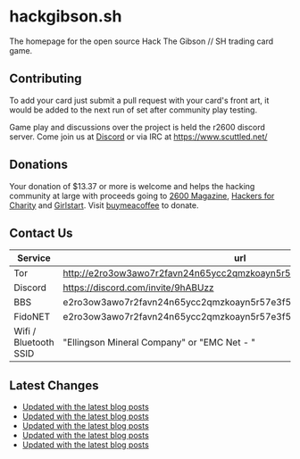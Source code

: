 # hackgibson.sh
The homepage for the open source Hack The Gibson // SH trading card game.


## Contributing

To add your card just submit a pull request with your card's front art, it would be added to the next run of set after community play testing.

Game play and discussions over the project is held the r2600 discord server. Come join us at [Discord](https://discord.com/invite/9hABUzz) or via IRC at https://www.scuttled.net/


## Donations

Your donation of $13.37 or more is welcome and helps the hacking community at large with proceeds going to [2600 Magazine](https://2600.com/), [Hackers for Charity](https://hackersforcharity.org) and [Girlstart](https://girlstart.org).  Visit [buymeacoffee](https://www.buymeacoffee.com/hackgibson.sh) to donate.


## Contact Us

Service | url
-|-
Tor | http://e2ro3ow3awo7r2favn24n65ycc2qmzkoayn5r57e3f56nvjwdcgg32ad.onion
Discord | https://discord.com/invite/9hABUzz
BBS | e2ro3ow3awo7r2favn24n65ycc2qmzkoayn5r57e3f56nvjwdcgg32ad.onion:23
FidoNET | e2ro3ow3awo7r2favn24n65ycc2qmzkoayn5r57e3f56nvjwdcgg32ad.onion:24554
Wifi / Bluetooth SSID | "Ellingson Mineral Company" or "EMC Net - <fidonet address>"

## Latest Changes
<!-- BLOG-POST-LIST:START -->
- [Updated with the latest blog posts](https://github.com/DFW2600/hackgibson.sh/commit/ce74de46fa727a4e46e11829f42875cf2b754825)
- [Updated with the latest blog posts](https://github.com/DFW2600/hackgibson.sh/commit/a155627d98adb0412b0d56902b23a04992a9e4af)
- [Updated with the latest blog posts](https://github.com/DFW2600/hackgibson.sh/commit/59c0ffbedf8ab4df5f8a0351a8f0a0d0900ed65e)
- [Updated with the latest blog posts](https://github.com/DFW2600/hackgibson.sh/commit/bf70ed0356a23ab4cabae4d3943ac5a5c32b7601)
- [Updated with the latest blog posts](https://github.com/DFW2600/hackgibson.sh/commit/8f30384fde2e22a7dde14dcdef51f00797113c37)
<!-- BLOG-POST-LIST:END -->
